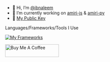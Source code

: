 - 👋 Hi, I’m [@ibnaleem](https://bio.link/ibn)
- 🚧 I’m currently working on [amiri-js](https://github.com/ibnaleem/amiri-js) & [amiri-py](https://github.com/ibnaleem/amiri-py)
- 🔑 [My Public Key](https://github.com/ibnaleem/ibnaleem/blob/main/public_key.asc)

Languages/Frameworks/Tools I Use

[![My Frameworks](https://skillicons.dev/icons?i=rust,py,haskell,javascript,html,css,vscode,mongodb,git,github,discord&perline=8)](https://skillicons.dev)

<!---
Languages/Frameworks I'm Currently Learning

[![My Skills](https://skillicons.dev/icons?i=javascript,html,css,django,flask,githubactions,tensorflow&perline=8)](https://skillicons.dev)

Upcoming Languages/Frameworks on My Learning Path

[![My Future](https://skillicons.dev/icons?i=c,cs,cpp,net,java,kotlin,flutter,pytorch,react,nodejs,nextjs,aws,fastapi,docker,mysql,postgres,powershell,regex&perline=8)](https://skillicons.dev)



![IbnAleem's GitHub stats](https://github-readme-stats.vercel.app/api?username=ibnaleem&show_icons=true&theme=transparent)


[![Top Langs](https://github-readme-stats.vercel.app/api/top-langs/?username=ibnaleem&layout=compact)](https://github.com/anuraghazra/github-readme-stats)
--->
<a href="https://www.buymeacoffee.com/ibnaleem" target="_blank"><img src="https://cdn.buymeacoffee.com/buttons/default-orange.png" alt="Buy Me A Coffee" height="41" width="174"></a>
